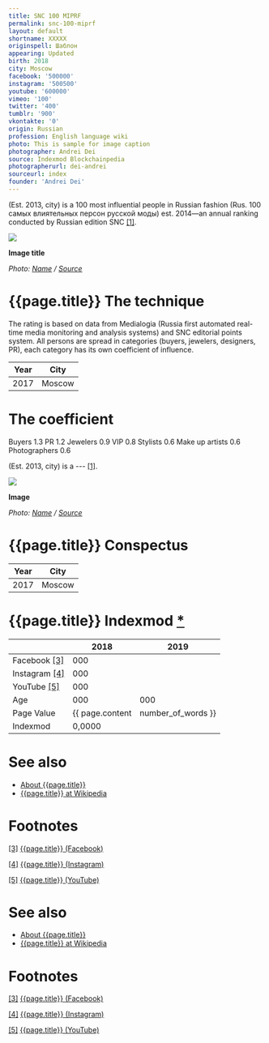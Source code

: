 ```yaml
---
title: SNC 100 MIPRF
permalink: snc-100-miprf
layout: default
shortname: XXXXX
originspell: Шаблон
appearing: Updated
birth: 2018
city: Moscow
facebook: '500000'
instagram: '500500'
youtube: '600000'
vimeo: '100'
twitter: '400'
tumblr: '900'
vkontakte: '0'
origin: Russian
profession: English language wiki
photo: This is sample for image caption
photographer: Andrei Dei
source: Indexmod Blockchainpedia
photographerurl: dei-andrei
sourceurl: index
founder: 'Andrei Dei'
---
```


(Est. 2013, city) is a 100 most influential people in Russian fashion (Rus. 100 самых влиятельных персон русской моды) est. 2014—an annual ranking conducted by Russian edition SNC <span id="a1">[\[1\]](#f1)</span>.

![](/encyclopedia/images/image-name.jpg)

**Image title**

*Photo: [Name](index) / [Source](index)*

# {{page.title}} The technique

The rating is based on data from Medialogia (Russia first automated real-time media monitoring and analysis systems) and SNC editorial points system. All persons are spread in categories (buyers, jewelers, designers, PR), each category has its own coefficient of influence.

|Year|City|
|-|-|
|2017|Moscow|

# The coefficient
 Buyers	 1.3
 PR	 1.2
 Jewelers	 0.9
 VIP	 0.8
 Stylists	 0.6
 Make up artists 	 0.6
 Photographers	 0.6


 (Est. 2013, city) is a --- <span id="a1">[\[1\]](#f1)</span>.

 ![](/encyclopedia/images/{{page.permalink}}.jpg)

 **Image**

 *Photo: [Name](index) / [Source](index)*

 # {{page.title}} Conspectus

 |Year|City|
 |-|-|
 |2017|Moscow|

 # {{page.title}} Indexmod [*](indexmod)

 ||2018|2019|
 |-|-|-|
 |Facebook <span id="a3">[\[3\]](#f3)</span>|000||
 |Instagram <span id="a4">[\[4\]](#f4)</span>|000||
 |YouTube <span id="a5">[\[5\]](#f5)</span>|000||
 |Age|000|000|
 |Page Value|{{ page.content | number_of_words }}||
 |Indexmod|0,0000||

 # See also

 + [About {{page.title}}](index)
 + [{{page.title}} at Wikipedia](index)

 # Footnotes

 [[3]](#a3) <span id="f3"></span> [{{page.title}} (Facebook)](index)

 [[4]](#a4) <span id="f4"></span> [{{page.title}} (Instagram)](index)

 [[5]](#a5) <span id="f5"></span> [{{page.title}} (YouTube)](index)



# See also

+ [About {{page.title}}](index)
+ [{{page.title}} at Wikipedia](index)

# Footnotes

[[3]](#a3) <span id="f3"></span> [{{page.title}} (Facebook)](index)

[[4]](#a4) <span id="f4"></span> [{{page.title}} (Instagram)](index)

[[5]](#a5) <span id="f5"></span> [{{page.title}} (YouTube)](index)
